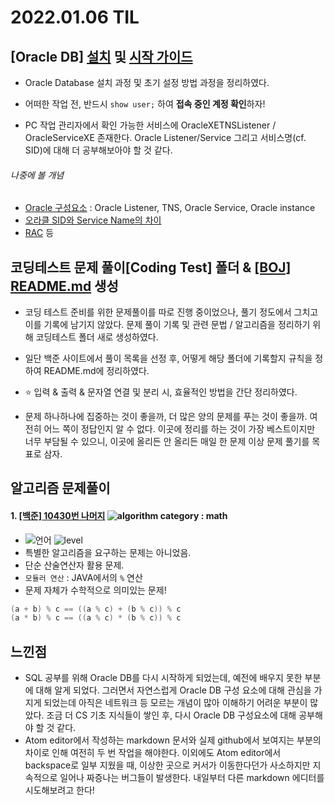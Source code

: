 # 2022.01.06 TIL

## [Oracle DB] [설치](https://github.com/briso05/TIL/blob/4e98982da1b689eb9636ed2fbde062aec4c644cd/DBMS/Oracle/%EC%8B%9C%EC%9E%91_%EA%B0%80%EC%9D%B4%EB%93%9C.md) 및 [시작 가이드](https://github.com/briso05/TIL/blob/4e98982da1b689eb9636ed2fbde062aec4c644cd/DBMS/Oracle/%EA%B3%84%EC%A0%95_%EC%83%9D%EC%84%B1_%EB%B0%8F_%EA%B6%8C%ED%95%9C_%EB%B6%80%EC%97%AC.md)
- Oracle Database 설치 과정 및 초기 설정 방법 과정을 정리하였다.
- 어떠한 작업 전, 반드시 `show user;` 하여 **접속 중인 계정 확인**하자!

- PC 작업 관리자에서 확인 가능한 서비스에 OracleXETNSListener / OracleServiceXE 존재한다. Oracle Listener/Service 그리고 서비스명(cf. SID)에 대해 더 공부해보아야 할 것 같다.  
###### 나중에 볼 개념
- [Oracle 구성요소](https://unabated.tistory.com/entry/%EC%98%A4%EB%9D%BC%ED%81%B4-%EA%B5%AC%EC%84%B1%EC%9A%94%EC%86%8C%EC%9D%98-%EA%B0%9C%EC%9A%94) : Oracle Listener, TNS, Oracle Service, Oracle instance  
- [오라클 SID와 Service Name의 차이](https://blog.naver.com/myshyz/50037204012)
- [RAC](https://12bme.tistory.com/322) 등

## 코딩테스트 문제 풀이[**Coding Test**] 폴더 & [[BOJ] README.md](https://github.com/briso05/TIL/blob/4e98982da1b689eb9636ed2fbde062aec4c644cd/Coding%20Test/BOJ/README.md) 생성
- 코딩 테스트 준비를 위한 문제풀이를 따로 진행 중이었으나, 풀기 정도에서 그치고 이를 기록에 남기지 않았다. 문제 풀이 기록 및 관련 문법 / 알고리즘을 정리하기 위해 코딩테스트 폴더 새로 생성하였다.

- 일단 백준 사이트에서 풀이 목록을 선정 후, 어떻게 해당 폴더에 기록할지 규칙을 정하여 README.md에 정리하였다.

- :star: 입력 & 출력 & 문자열 연결 및 분리 시, 효율적인 방법을 간단 정리하였다.

- 문제 하나하나에 집중하는 것이 좋을까, 더 많은 양의 문제를 푸는 것이 좋을까. 여전히 어느 쪽이 정답인지 알 수 없다. 이곳에 정리를 하는 것이 가장 베스트이지만 너무 부담될 수 있으니, 이곳에 올리든 안 올리든 매일 한 문제 이상 문제 풀기를 목표로 삼자.



## 알고리즘 문제풀이
#### 1. [[백준] 10430번 나머지](https://github.com/briso05/TIL/blob/4e98982da1b689eb9636ed2fbde062aec4c644cd/Coding%20Test/BOJ/Math/10430_%EB%82%98%EB%A8%B8%EC%A7%80.md) ![algorithm category : math](https://img.shields.io/badge/BOJ-math-yellow)
- ![언어](https://img.shields.io/badge/language-JAVA-purple) ![level](https://img.shields.io/badge/난이도-하-green)
- 특별한 알고리즘을 요구하는 문제는 아니었음.
- 단순 산술연산자 활용 문제.
- ``모듈러 연산`` : JAVA에서의 `%` 연산
- 문제 자체가 수학적으로 의미있는 문제!

``` JAVA
(a + b) % c == ((a % c) + (b % c)) % c
(a * b) % c == ((a % c) * (b % c)) % c
```

## 느낀점
- SQL 공부를 위해 Oracle DB를 다시 시작하게 되었는데, 예전에 배우지 못한 부분에 대해 알게 되었다. 그러면서 자연스럽게 Oracle DB 구성 요소에 대해 관심을 가지게 되었는데 아직은 네트워크 등 모르는 개념이 많아 이해하기 어려운 부분이 많았다. 조금 더 CS 기초 지식들이 쌓인 후, 다시 Oracle DB 구성요소에 대해 공부해야 할 것 같다.
- Atom editor에서 작성하는 markdown 문서와 실제 github에서 보여지는 부분의 차이로 인해 여전히 두 번 작업을 해야한다. 이외에도 Atom editor에서 backspace로 일부 지웠을 때, 이상한 곳으로 커서가 이동한다던가 사소하지만 지속적으로 일어나 짜증나는 버그들이 발생한다. 내일부터 다른 markdown 에디터를 시도해보려고 한다! 
